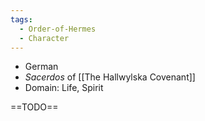 ```yaml
---
tags:
  - Order-of-Hermes
  - Character
---
```


- German
- _Sacerdos_ of [[The Hallwylska Covenant]]
- Domain: Life, Spirit

==TODO==